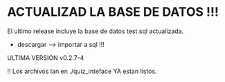 # ACTUALIZAD LA BASE DE DATOS !!!
El ultimo release incluye la base de datos test.sql actualizada.
- descargar --> importar a sql !!!

ULTIMA VERSIÓN v0.2.7-4

!! Los archivos Ian en ./quiz_inteface YA estan listos.
